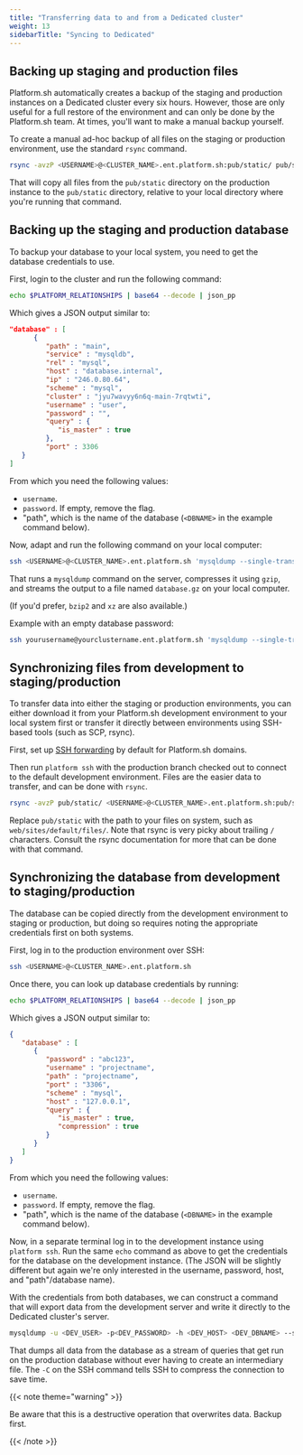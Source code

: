 ```yaml
---
title: "Transferring data to and from a Dedicated cluster"
weight: 13
sidebarTitle: "Syncing to Dedicated"
---
```


## Backing up staging and production files

Platform.sh automatically creates a backup of the staging and production instances on a Dedicated cluster every six hours.
However, those are only useful for a full restore of the environment and can only be done by the Platform.sh team.
At times, you'll want to make a manual backup yourself.

To create a manual ad-hoc backup of all files on the staging or production environment, use the standard `rsync` command.

```bash
rsync -avzP <USERNAME>@<CLUSTER_NAME>.ent.platform.sh:pub/static/ pub/static/
```

That will copy all files from the `pub/static` directory on the production instance to the `pub/static` directory,
relative to your local directory where you're running that command.

## Backing up the staging and production database

To backup your database to your local system, you need to get the database credentials to use.

First, login to the cluster and run the following command:

```bash
echo $PLATFORM_RELATIONSHIPS | base64 --decode | json_pp
```

Which gives a JSON output similar to:

```json
"database" : [
      {
         "path" : "main",
         "service" : "mysqldb",
         "rel" : "mysql",
         "host" : "database.internal",
         "ip" : "246.0.80.64",
         "scheme" : "mysql",
         "cluster" : "jyu7wavyy6n6q-main-7rqtwti",
         "username" : "user",
         "password" : "",
         "query" : {
            "is_master" : true
         },
         "port" : 3306
   }
]
```

From which you need the following values:
- `username`.
- `password`. If empty, remove the flag.
- "path", which is the name of the database (`<DBNAME>` in the example command below).

Now, adapt and run the following command on your local computer:

```bash
ssh <USERNAME>@<CLUSTER_NAME>.ent.platform.sh 'mysqldump --single-transaction -u <USERNAME> -p<PASSWORD> -h database.internal <DBNAME> | gzip' > database.gz
```

That runs a `mysqldump` command on the server, compresses it using `gzip`,
and streams the output to a file named `database.gz` on your local computer.

(If you'd prefer, `bzip2` and `xz` are also available.)

Example with an empty database password:
```bash
ssh yourusername@yourclustername.ent.platform.sh 'mysqldump --single-transaction -u user -h database.internal main | gzip' > database.gz
```


## Synchronizing files from development to staging/production

To transfer data into either the staging or production environments,
you can either download it from your Platform.sh development environment to your local system first
or transfer it directly between environments using SSH-based tools (such as SCP, rsync).

First, set up [SSH forwarding](./ssh/ssh-keys.md#forwarding-keys-by-default) by default for Platform.sh domains.

Then run `platform ssh` with the production branch checked out to connect to the default development environment.
Files are the easier data to transfer, and can be done with `rsync`.

```bash
rsync -avzP pub/static/ <USERNAME>@<CLUSTER_NAME>.ent.platform.sh:pub/static/
```

Replace `pub/static` with the path to your files on system, such as `web/sites/default/files/`.
Note that rsync is very picky about trailing `/` characters.
Consult the rsync documentation for more that can be done with that command.

## Synchronizing the database from development to staging/production

The database can be copied directly from the development environment to staging or production,
but doing so requires noting the appropriate credentials first on both systems.

First, log in to the production environment over SSH:

```bash
ssh <USERNAME>@<CLUSTER_NAME>.ent.platform.sh
```

Once there, you can look up database credentials by running:

```bash
echo $PLATFORM_RELATIONSHIPS | base64 --decode | json_pp
```

Which gives a JSON output similar to:

```json
{
   "database" : [
      {
         "password" : "abc123",
         "username" : "projectname",
         "path" : "projectname",
         "port" : "3306",
         "scheme" : "mysql",
         "host" : "127.0.0.1",
         "query" : {
            "is_master" : true,
            "compression" : true
         }
      }
   ]
}
```

From which you need the following values:
- `username`.
- `password`. If empty, remove the flag.
- "path", which is the name of the database (`<DBNAME>` in the example command below).

Now, in a separate terminal log in to the development instance using `platform ssh`.
Run the same `echo` command as above to get the credentials for the database on the development instance.
(The JSON will be slightly different but again we're only interested in the username, password, host, and "path"/database name).

With the credentials from both databases,
we can construct a command that will export data from the development server
and write it directly to the Dedicated cluster's server.

```bash
mysqldump -u <DEV_USER> -p<DEV_PASSWORD> -h <DEV_HOST> <DEV_DBNAME> --single-transaction | ssh -C <USERNAME>@<CLUSTER_NAME>.ent.platform.sh 'mysql -u <PROD_USER> -p<PROD_PASSWORD> -h <PROD_HOST> <PROD_DBNAME>'
```

That dumps all data from the database as a stream of queries
that get run on the production database without ever having to create an intermediary file.
The `-C` on the SSH command tells SSH to compress the connection to save time.

{{< note theme="warning" >}}

Be aware that this is a destructive operation that overwrites data.
Backup first.

{{< /note >}}
